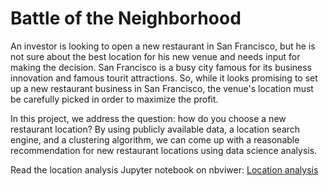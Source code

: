 # Battle of the Neighborhood 

An investor is looking to open a new restaurant in San Francisco, but he 
is not sure about the best location for his new venue and needs input for
 making the decision. San Francisco is a busy city famous for its business 
innovation and famous tourit attractions. So, while it looks promising to 
set up a new restaurant business in San Francisco, the venue's location 
must be carefully picked in order to maximize the profit. 

In this project, we address the question: how do you choose a new restaurant 
location? By using publicly available data, a location search engine, and a 
clustering algorithm, we can come up with a reasonable recommendation for new
restaurant locations using data science analysis.

Read the location analysis Jupyter notebook on nbviwer:
[Location analysis](https://nbviewer.jupyter.org/github/chang48/Data-Science-Projects/blob/master/Battle_of_neighborhoods/location_analysis.ipynb)
